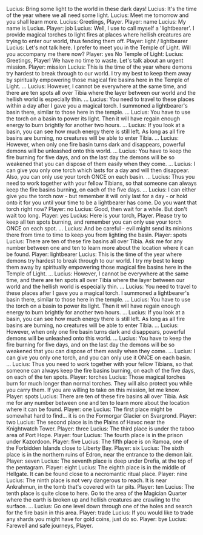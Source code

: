 Lucius: Bring some light to the world in these dark days!
Lucius: It's the time of the year where we all need some light.
Lucius: Meet me tomorrow and you shall learn more.
Lucius: Greetings, Player.
Player: name
Lucius: My name is Lucius.
Player: job
Lucius: Well, I use to call myself a 'lightbearer'. I provide magical torches to light fires at places where hellish creatures are trying to enter our world, thus fending them off.
Player: light / lightbearer
Lucius: Let's not talk here. I prefer to meet you in the Temple of Light. Will you accompany me there now?
Player: yes
No Temple of Light:
Lucius: Greetings, Player! We have no time to waste. Let's talk about an urgent mission.
Player: mission
Lucius: This is the time of the year where demons try hardest to break through to our world. I try my best to keep them away by spiritually empowering those magical fire basins here in the Temple of Light. ...
Lucius: However, I cannot be everywhere at the same time, and there are ten spots all over Tibia where the layer between our world and the hellish world is especially thin. ...
Lucius: You need to travel to these places within a day after I gave you a magical torch. I summoned a lightbearer's basin there, similar to those here in the temple. ...
Lucius: You have to use the torch on a basin to power its light. Then it will have regain enough energy to burn brightly for another two hours. ...
Lucius: If you look at a basin, you can see how much energy there is still left. As long as all fire basins are burning, no creatures will be able to enter Tibia. ...
Lucius: However, when only one fire basin turns dark and disappears, powerful demons will be unleashed onto this world. ...
Lucius: You have to keep the fire burning for five days, and on the last day the demons will be so weakened that you can dispose of them easily when they come. ...
Lucius: I can give you only one torch which lasts for a day and will then disappear. Also, you can only use your torch ONCE on each basin. ...
Lucius: Thus you need to work together with your fellow Tibians, so that someone can always keep the fire basins burning, on each of the five days. ...
Lucius: I can either give you the torch now - but remember it will only last for a day - or hold onto it for you until your time to be a lightbearer has come. Do you want that torch right now?
Player: no
Lucius: Good, then wait for a while. But don't wait too long.
Player: yes
Lucius: Here is your torch, Player. Please try to keep all ten spots burning, and remember you can only use your torch ONCE on each spot. ...
Lucius: And be careful - evil might send its minions there from time to time to keep you from lighting the basin.
Player: spots
Lucius: There are ten of these fire basins all over Tibia. Ask me for any number between one and ten to learn more about the location where it can be found.
Player: lightbearer
Lucius: This is the time of the year where demons try hardest to break through to our world. I try my best to keep them away by spiritually empowering those magical fire basins here in the Temple of Light. ...
Lucius: However, I cannot be everywhere at the same time, and there are ten spots all over Tibia where the layer between our world and the hellish world is especially thin. ...
Lucius: You need to travel to these places after I gave you a magical torch. I summoned a lightbearer's basin there, similar to those here in the temple. ...
Lucius: You have to use the torch on a basin to power its light. Then it will have regain enough energy to burn brightly for another two hours. ...
Lucius: If you look at a basin, you can see how much energy there is still left. As long as all fire basins are burning, no creatures will be able to enter Tibia. ...
Lucius: However, when only one fire basin turns dark and disappears, powerful demons will be unleashed onto this world. ...
Lucius: You have to keep the fire burning for five days, and on the last day the demons will be so weakened that you can dispose of them easily when they come. ...
Lucius: I can give you only one torch, and you can only use it ONCE on each basin. ...
Lucius: Thus you need to work together with your fellow Tibians, so that someone can always keep the fire basins burning, on each of the five days, on each of the ten spots.
Player: torches
Lucius: Those magical torches burn for much longer than normal torches. They will also protect you while you carry them. If you are willing to take on this mission, let me know.
Player: spots
Lucius: There are ten of these fire basins all over Tibia. Ask me for any number between one and ten to learn more about the location where it can be found.
Player: one
Lucius: The first place might be somewhat hard to find... it is on the Formorgar Glacier on Svargrond.
Player: two
Lucius: The second place is in the Plains of Havoc near the Knightwatch Tower.
Player: three
Lucius: The third place is under the taboo area of Port Hope.
Player: four
Lucius: The fourth place is in the prison under Kazordoon.
Player: five
Lucius: The fifth place is on Ramoa, one of the Forbidden Islands close to Liberty Bay.
Player: six
Lucius: The sixth place is in the northern ruins of Edron, near the entrance to the demon lair.
Player: seven
Lucius: The seventh place is deep under Drefia, at the top of the pentagram.
Player: eight
Lucius: The eighth place is in the middle of Hellgate. It can be found close to a necromantic ritual place.
Player: nine
Lucius: The ninth place is not very dangerous to reach. It is near Ankrahmun, in the tomb that's covered with tar pits.
Player: ten
Lucius: The tenth place is quite close to here. Go to the area of the Magician Quarter where the earth is broken up and hellish creatures are crawling to the surface. ...
Lucius: Go one level down through one of the holes and search for the fire basin in this area.
Player: trade
Lucius: If you would like to trade any shards you might have for gold coins, just do so.
Player: bye
Lucius: Farewell and safe journeys, Player.